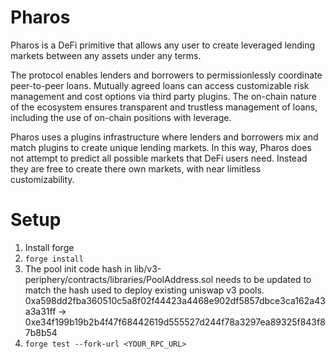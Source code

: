 # Pharos
Pharos is a DeFi primitive that allows any user to create leveraged lending markets between any assets under any terms.

The protocol enables lenders and borrowers to permissionlessly coordinate peer-to-peer loans. Mutually agreed loans can access customizable risk management and cost options via third party plugins. The on-chain nature of the ecosystem ensures transparent and trustless management of loans, including the use of on-chain positions with leverage.

Pharos uses a plugins infrastructure where lenders and borrowers mix and match plugins to create unique lending markets. In this way, Pharos does not attempt to predict all possible markets that DeFi users need. Instead they are free to create there own markets, with near limitless customizability.

# Setup

1. Install forge
2. `forge install`
3. The pool init code hash in lib/v3-periphery/contracts/libraries/PoolAddress.sol needs to be updated to match the hash used to deploy existing uniswap v3 pools.
0xa598dd2fba360510c5a8f02f44423a4468e902df5857dbce3ca162a43a3a31ff -> 0xe34f199b19b2b4f47f68442619d555527d244f78a3297ea89325f843f87b8b54
4. `forge test --fork-url <YOUR_RPC_URL>`

